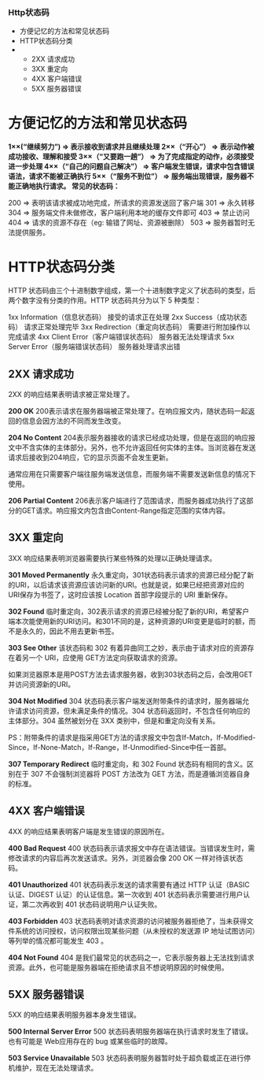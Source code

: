 ### Http状态码

- 方便记忆的方法和常见状态码
- HTTP状态码分类
- - 2XX 请求成功
  - 3XX 重定向
  - 4XX 客户端错误
  - 5XX 服务器错误



# 方便记忆的方法和常见状态码

**1××(“继续努力”) => 表示接收到请求并且继续处理
2××（“开心”） => 表示动作被成功接收、理解和接受
3××（“又要跑一趟”） => 为了完成指定的动作，必须接受进一步处理
4××（“自己的问题自己解决”） => 客户端发生错误，请求中包含错误语法，请求不能被正确执行
5××（“服务不到位”） => 服务端出现错误，服务器不能正确地执行请求。
常见的状态码：**

200 => 表明该请求被成功地完成，所请求的资源发送回了客户端
301 => 永久转移
304 => 服务端文件未做修改，客户端利用本地的缓存文件即可
403 => 禁止访问
404 => 请求的资源不存在（eg: 输错了网址、资源被删除）
503 => 服务器暂时无法提供服务。

# HTTP状态码分类

HTTP 状态码由三个十进制数字组成，第一个十进制数字定义了状态码的类型，后两个数字没有分类的作用。HTTP 状态码共分为以下 5 种类型：

1xx Information（信息状态码） 接受的请求正在处理
2xx Success（成功状态码） 请求正常处理完毕
3xx Redirection（重定向状态码） 需要进行附加操作以完成请求
4xx Client Error（客户端错误状态码） 服务器无法处理请求
5xx Server Error（服务端错误状态码） 服务器处理请求出错

## 2XX 请求成功

2XX 的响应结果表明请求被正常处理了。

**200 OK**
200表示请求在服务器端被正常处理了。在响应报文内，随状态码一起返回的信息会因方法的不同而发生改变。

**204 No Content**
204表示服务器接收的请求已经成功处理，但是在返回的响应报文中不含实体的主体部分。另外，也不允许返回任何实体的主体。当浏览器在发送请求后接收到204响应，它的显示页面不会发生更新。

通常应用在只需要客户端往服务端发送信息，而服务端不需要发送新信息的情况下使用。

**206 Partial Content**
206表示客户端进行了范围请求，而服务器成功执行了这部分的GET请求。响应报文内包含由Content-Range指定范围的实体内容。

## 3XX 重定向

3XX 响应结果表明浏览器需要执行某些特殊的处理以正确处理请求。

**301 Moved Permanently**
永久重定向，301状态码表示请求的资源已经分配了新的URI，以后请求该资源应该访问新的URI。也就是说，如果已经把资源对应的 URI保存为书签了，这时应该按 Location 首部字段提示的 URI 重新保存。

**302 Found**
临时重定向，302表示请求的资源已经被分配了新的URI，希望客户端本次能使用新的URI访问。和301不同的是，这种资源的URI变更是临时的额，而不是永久的，因此不用去更新书签。

**303 See Other**
该状态码和 302 有着异曲同工之妙，表示由于请求对应的资源存在着另一个 URI，应使用 GET方法定向获取请求的资源。

如果浏览器原本是用POST方法去请求服务器，收到303状态码之后，会改用GET并访问资源新的URI。

**304 Not Modified**
304 状态码表示客户端发送附带条件的请求时，服务器端允许请求访问资源，但未满足条件的情况。304 状态码返回时，不包含任何响应的主体部分。304 虽然被划分在 3XX 类别中，但是和重定向没有关系。

PS：附带条件的请求是指采用GET方法的请求报文中包含If-Match，If-Modified-Since，If-None-Match，If-Range，If-Unmodified-Since中任一首部。

**307 Temporary Redirect**
临时重定向，和 302 Found 状态码有相同的含义。区别在于 307 不会强制浏览器将 POST 方法改为 GET 方法，而是遵循浏览器自身的标准。

## 4XX 客户端错误

4XX 的响应结果表明客户端是发生错误的原因所在。

**400 Bad Request**
400 状态码表示请求报文中存在语法错误。当错误发生时，需修改请求的内容后再次发送请求。另外，浏览器会像 200 OK 一样对待该状态码。

**401 Unauthorized**
401 状态码表示发送的请求需要有通过 HTTP 认证（BASIC 认证、DIGEST 认证）的认证信息。第一次收到 401 状态码表示需要进行用户认证，第二次再收到 401 状态码说明用户认证失败。

**403 Forbidden**
403 状态码表明对请求资源的访问被服务器拒绝了，当未获得文件系统的访问授权，访问权限出现某些问题（从未授权的发送源 IP 地址试图访问）等列举的情况都可能发生 403 。

**404 Not Found**
404 是我们最常见的状态码之一，它表示服务器上无法找到请求资源。此外，也可能是服务器端在拒绝请求且不想说明原因的时候使用。

## 5XX 服务器错误

5XX 的响应结果表明服务器本身发生错误。

**500 Internal Server Error**
500 状态码表明服务器端在执行请求时发生了错误。也有可能是 Web应用存在的 bug 或某些临时的故障。

**503 Service Unavailable**
503 状态码表明服务器暂时处于超负载或正在进行停机维护，现在无法处理请求。